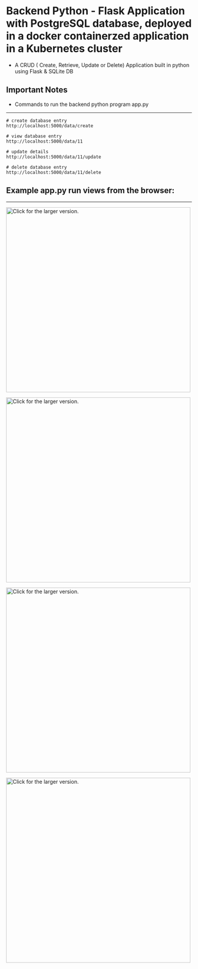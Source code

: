# Backend Python - Flask Application with PostgreSQL database, deployed in a docker containerzed application in a Kubernetes cluster

+ A CRUD ( Create, Retrieve, Update or Delete) Application built in python using Flask & SQLite DB 

## Important Notes

+ Commands to run the backend python program app.py
---
```
# create database entry
http://localhost:5000/data/create

# view database entry 			
http://localhost:5000/data/11			

# update details
http://localhost:5000/data/11/update

# delete database entry
http://localhost:5000/data/11/delete

```


## Example app.py run views from the browser:
---
<a href="https://drive.google.com/uc?export=view&id=1oSetF-udmvGbkMTKtadxxoTUPRPKA_2_"><img src="https://drive.google.com/uc?export=view&id=1oSetF-udmvGbkMTKtadxxoTUPRPKA_2_" style="width: 500px; max-width: 100%; height: auto" title="Click for the larger version." /></a>

<a href="https://drive.google.com/uc?export=view&id=1b50JiCNxfNGztnSBIGmkeadIMkDgxGR-"><img src="https://drive.google.com/uc?export=view&id=1b50JiCNxfNGztnSBIGmkeadIMkDgxGR-" style="width: 500px; max-width: 100%; height: auto" title="Click for the larger version." /></a>

<a href="https://drive.google.com/uc?export=view&id=1cBvamJGYvSk-p4tIFMd-0L4cj60rOe3F"><img src="https://drive.google.com/uc?export=view&id=1cBvamJGYvSk-p4tIFMd-0L4cj60rOe3F" style="width: 500px; max-width: 100%; height: auto" title="Click for the larger version." /></a>

<a href="https://drive.google.com/uc?export=view&id=1cv9tVnE0Pbz1n5iTPjB_AkC6yFPaLCUw"><img src="https://drive.google.com/uc?export=view&id=1cv9tVnE0Pbz1n5iTPjB_AkC6yFPaLCUw" style="width: 500px; max-width: 100%; height: auto" title="Click for the larger version." /></a>

